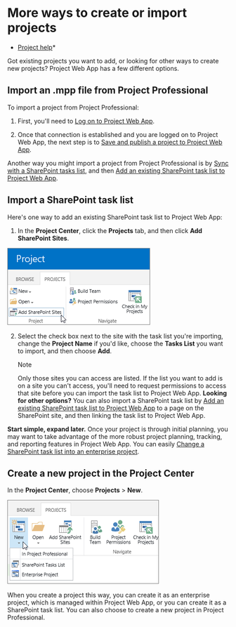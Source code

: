 
# More ways to create or import projects

 * [Project help](afac1e38-1219-4a88-bd22-81534778d528.md)* 
  
    
    

Got existing projects you want to add, or looking for other ways to create new projects? Project Web App has a few different options.
## Import an .mpp file from Project Professional
<a name="__top"> </a>

To import a project from Project Professional:
  
    
    

1. First, you'll need to  [Log on to Project Web App](http://technet.microsoft.com/library/7e7bbf48-60dc-4a39-8f65-24f154a97028%28Office.14%29.aspx).
    
  
2. Once that connection is established and you are logged on to Project Web App, the next step is to  [Save and publish a project to Project Web App](http://technet.microsoft.com/library/97f63e43-4599-46fc-9869-4ac51bca8da0%28Office.14%29.aspx).
    
  
Another way you might import a project from Project Professional is by  [Sync with a SharePoint tasks list](http://technet.microsoft.com/library/fb956d2c-723d-4d5a-b7e5-710ef82aa27a%28Office.14%29.aspx), and then  [Add an existing SharePoint task list to Project Web App](6f7b8294-2284-43ed-be4b-a8480f472674.md).
  
    
    

## Import a SharePoint task list
<a name="__top"> </a>

Here's one way to add an existing SharePoint task list to Project Web App:
  
    
    

1. In the **Project Center**, click the **Projects** tab, and then click **Add SharePoint Sites**.
    
    
  
    
    
![Add SharePoint Sites button on the ribbon in the Project Center](images/65973aea-c109-4064-8bf0-1966cce19d26.png)
  
    
    

  
    
    

  
    
    

    
  
2. Select the check box next to the site with the task list you're importing, change the **Project Name** if you'd like, choose the **Tasks List** you want to import, and then choose **Add**.
    
    > [!NOTE]
      > Only those sites you can access are listed. If the list you want to add is on a site you can't access, you'll need to request permissions to access that site before you can import the task list to Project Web App. 
 **Looking for other options?** You can also import a SharePoint task list by [Add an existing SharePoint task list to Project Web App](6f7b8294-2284-43ed-be4b-a8480f472674.md) to a page on the SharePoint site, and then linking the task list to Project Web App.
  
    
    
 **Start simple, expand later.** Once your project is through initial planning, you may want to take advantage of the more robust project planning, tracking, and reporting features in Project Web App. You can easily [Change a SharePoint task list into an enterprise project](d1387254-9478-4d9d-90d7-a4aee16b1f3c.md).
  
    
    

## Create a new project in the Project Center
<a name="__top"> </a>

In the **Project Center**, choose **Projects** > **New**.
  
    
    

  
    
    
![New button on the ribbon in the Project Center](images/4a91447c-5cf9-4ad5-a6f7-ceec5d2e50ef.png)
  
    
    

  
    
    

  
    
    

  
    
    
When you create a project this way, you can create it as an enterprise project, which is managed within Project Web App, or you can create it as a SharePoint task list. You can also choose to create a new project in Project Professional.
  
    
    
